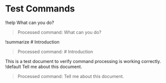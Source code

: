 # Test Commands

!help What can you do?

> Processed command: What can you do?

!summarize # Introduction

> Processed command: # Introduction

This is a test document to verify command processing is working correctly.
!default Tell me about this document.

> Processed command: Tell me about this document.
